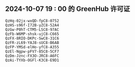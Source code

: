 ## 2024-10-07 19 : 00 的 GreenHub 许可证
```
QzHq-02jx-wxQD-fpC8-0752
QzHS-s96f-I72B-yZC8-52A4
QzGw-P0hT-CTM5-LSC8-97AC
QzFb-W6MP-shsk-ujC8-C665
QzFX-8RIO-DKPc-SwC8-31C6
QzFR-zL69-YAJ8-sUC8-B6AB
QzFP-YMSd-elHo-yfC8-A355
QzEl-Ngpw-pFV7-85C8-5CF7
QzDm-Jznc-FX3O-JRC8-A6FC
QzAi-TYXb-OGFl-K3C8-E9D1
```
